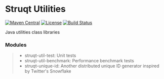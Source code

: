 # Struqt Utilities #

[![Maven Central](https://img.shields.io/maven-central/v/com.struqt/struqt-utilities.svg)](https://maven-badges.herokuapp.com/maven-central/com.struqt/struqt-utilities)
[![License](https://img.shields.io/github/license/struqt/struqt-utilities.svg)](https://raw.githubusercontent.com/struqt/struqt-utilities/master/LICENSE)
[![Build Status](https://travis-ci.org/struqt/struqt-utilities.svg?branch=master)](https://travis-ci.org/struqt/struqt-utilities)

Java utilities class libraries

### Modules ###

> * struqt-util-test: Unit tests
> * struqt-util-benchmark: Performance benchmark tests
> * struqt-unique-id: Another distributed unique ID generator inspired by Twitter's Snowflake
